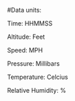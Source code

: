 #Data units:

Time: HHMMSS

Altitude: Feet

Speed: MPH

Pressure: Millibars

Temperature: Celcius

Relative Humidity: %
